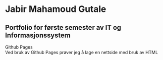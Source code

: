 <html>
<head>
<meta charset="utf-8">
<meta name="viewport" content="width=device-width, initial-scale=1">
<h1>Jabir Mahamoud Gutale</h1>
</head>
<body>
<h2>Portfolio for første semester av IT og Informasjonssystem</h2>
<article>
  <section>
    Github Pages <aside>Ved bruk av Github Pages prøver jeg å lage en nettside med bruk av HTML</aside>
  </section>
</article>
</body>
</html>
